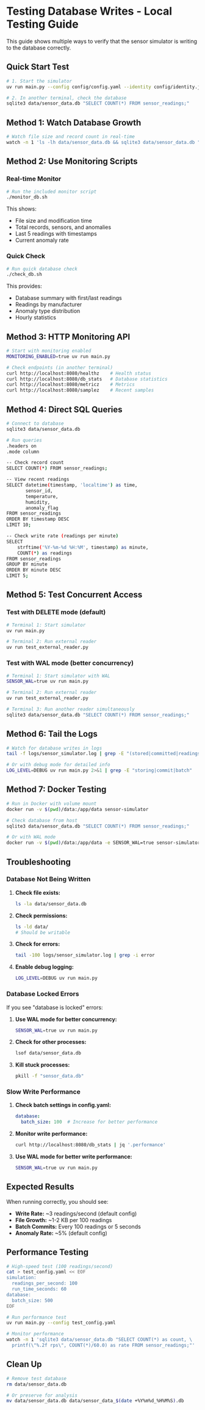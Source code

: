 # Testing Database Writes - Local Testing Guide

This guide shows multiple ways to verify that the sensor simulator is writing to the database correctly.

## Quick Start Test

```bash
# 1. Start the simulator
uv run main.py --config config/config.yaml --identity config/identity.json

# 2. In another terminal, check the database
sqlite3 data/sensor_data.db "SELECT COUNT(*) FROM sensor_readings;"
```

## Method 1: Watch Database Growth

```bash
# Watch file size and record count in real-time
watch -n 1 'ls -lh data/sensor_data.db && sqlite3 data/sensor_data.db "SELECT COUNT(*) FROM sensor_readings;"'
```

## Method 2: Use Monitoring Scripts

### Real-time Monitor
```bash
# Run the included monitor script
./monitor_db.sh
```

This shows:
- File size and modification time
- Total records, sensors, and anomalies
- Last 5 readings with timestamps
- Current anomaly rate

### Quick Check
```bash
# Run quick database check
./check_db.sh
```

This provides:
- Database summary with first/last readings
- Readings by manufacturer
- Anomaly type distribution
- Hourly statistics

## Method 3: HTTP Monitoring API

```bash
# Start with monitoring enabled
MONITORING_ENABLED=true uv run main.py

# Check endpoints (in another terminal)
curl http://localhost:8080/healthz    # Health status
curl http://localhost:8080/db_stats   # Database statistics
curl http://localhost:8080/metricz    # Metrics
curl http://localhost:8080/samplez    # Recent samples
```

## Method 4: Direct SQL Queries

```bash
# Connect to database
sqlite3 data/sensor_data.db

# Run queries
.headers on
.mode column

-- Check record count
SELECT COUNT(*) FROM sensor_readings;

-- View recent readings
SELECT datetime(timestamp, 'localtime') as time, 
       sensor_id, 
       temperature, 
       humidity,
       anomaly_flag
FROM sensor_readings 
ORDER BY timestamp DESC 
LIMIT 10;

-- Check write rate (readings per minute)
SELECT 
    strftime('%Y-%m-%d %H:%M', timestamp) as minute,
    COUNT(*) as readings
FROM sensor_readings
GROUP BY minute
ORDER BY minute DESC
LIMIT 5;
```

## Method 5: Test Concurrent Access

### Test with DELETE mode (default)
```bash
# Terminal 1: Start simulator
uv run main.py

# Terminal 2: Run external reader
uv run test_external_reader.py
```

### Test with WAL mode (better concurrency)
```bash
# Terminal 1: Start simulator with WAL
SENSOR_WAL=true uv run main.py

# Terminal 2: Run external reader
uv run test_external_reader.py

# Terminal 3: Run another reader simultaneously
sqlite3 data/sensor_data.db "SELECT COUNT(*) FROM sensor_readings;"
```

## Method 6: Tail the Logs

```bash
# Watch for database writes in logs
tail -f logs/sensor_simulator.log | grep -E "(stored|committed|readings)"

# Or with debug mode for detailed info
LOG_LEVEL=DEBUG uv run main.py 2>&1 | grep -E "storing|commit|batch"
```

## Method 7: Docker Testing

```bash
# Run in Docker with volume mount
docker run -v $(pwd)/data:/app/data sensor-simulator

# Check database from host
sqlite3 data/sensor_data.db "SELECT COUNT(*) FROM sensor_readings;"

# Or with WAL mode
docker run -v $(pwd)/data:/app/data -e SENSOR_WAL=true sensor-simulator
```

## Troubleshooting

### Database Not Being Written

1. **Check file exists:**
   ```bash
   ls -la data/sensor_data.db
   ```

2. **Check permissions:**
   ```bash
   ls -ld data/
   # Should be writable
   ```

3. **Check for errors:**
   ```bash
   tail -100 logs/sensor_simulator.log | grep -i error
   ```

4. **Enable debug logging:**
   ```bash
   LOG_LEVEL=DEBUG uv run main.py
   ```

### Database Locked Errors

If you see "database is locked" errors:

1. **Use WAL mode for better concurrency:**
   ```bash
   SENSOR_WAL=true uv run main.py
   ```

2. **Check for other processes:**
   ```bash
   lsof data/sensor_data.db
   ```

3. **Kill stuck processes:**
   ```bash
   pkill -f "sensor_data.db"
   ```

### Slow Write Performance

1. **Check batch settings in config.yaml:**
   ```yaml
   database:
     batch_size: 100  # Increase for better performance
   ```

2. **Monitor write performance:**
   ```bash
   curl http://localhost:8080/db_stats | jq '.performance'
   ```

3. **Use WAL mode for better write performance:**
   ```bash
   SENSOR_WAL=true uv run main.py
   ```

## Expected Results

When running correctly, you should see:

- **Write Rate:** ~3 readings/second (default config)
- **File Growth:** ~1-2 KB per 100 readings
- **Batch Commits:** Every 100 readings or 5 seconds
- **Anomaly Rate:** ~5% (default config)

## Performance Testing

```bash
# High-speed test (100 readings/second)
cat > test_config.yaml << EOF
simulation:
  readings_per_second: 100
  run_time_seconds: 60
database:
  batch_size: 500
EOF

# Run performance test
uv run main.py --config test_config.yaml

# Monitor performance
watch -n 1 'sqlite3 data/sensor_data.db "SELECT COUNT(*) as count, \
  printf(\"%.2f rps\", COUNT(*)/60.0) as rate FROM sensor_readings;"'
```

## Clean Up

```bash
# Remove test database
rm data/sensor_data.db

# Or preserve for analysis
mv data/sensor_data.db data/sensor_data_$(date +%Y%m%d_%H%M%S).db
```